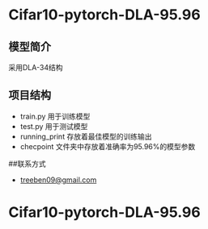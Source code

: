 # Cifar10-pytorch-DLA-95.96



## 模型简介
采用DLA-34结构

## 项目结构
+ train.py 用于训练模型
+ test.py 用于测试模型
+ running_print 存放着最佳模型的训练输出
+ checpoint 文件夹中存放着准确率为95.96%的模型参数


##联系方式
+ treeben09@gmail.com

# Cifar10-pytorch-DLA-95.96
